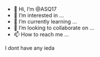 - 👋 Hi, I’m @ASQ17
- 👀 I’m interested in ...
- 🌱 I’m currently learning ...
- 💞️ I’m looking to collaborate on ...
- 📫 How to reach me ...

<!---
ASQ17/ASQ17 is a ✨ special ✨ repository because its `README.md` (this file) appears on your GitHub profile.
You can click the Preview link to take a look at your changes.
--->I dont have any ieda

